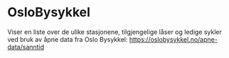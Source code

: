 # OsloBysykkel
Viser en liste over de ulike stasjonene, tilgjengelige låser og ledige sykler ved bruk av åpne data fra Oslo Bysykkel: https://oslobysykkel.no/apne-data/sanntid
